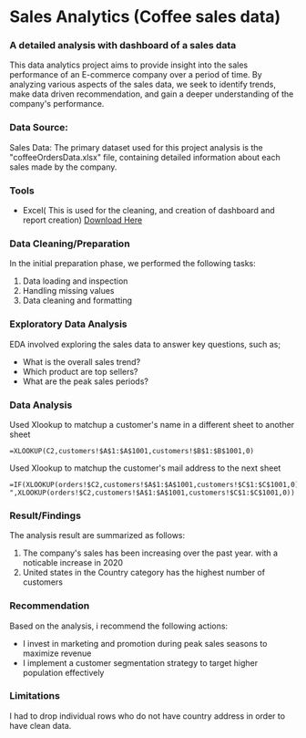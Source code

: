 # Sales Analytics (Coffee sales data)

### A detailed analysis with dashboard of a sales data

This data analytics project aims to provide insight into the sales performance of an E-commerce company over a period of time. By analyzing various aspects of the sales data, we seek to identify trends, make data driven recommendation, and gain a deeper understanding of the company's performance.

### Data Source:

Sales Data: The primary dataset used for this project analysis is the "coffeeOrdersData.xlsx" file, containing detailed information about each sales made by the company.

### Tools
- Excel( This is used for the cleaning, and creation of dashboard and report creation) [Download Here](Https://Microsoft.com/)

### Data Cleaning/Preparation

In the initial preparation phase, we performed the following tasks:
1. Data loading and inspection
2. Handling missing values
3. Data cleaning and formatting


### Exploratory Data Analysis

EDA involved exploring the sales data to answer key questions, such as;

- What is the overall sales trend?
- Which product are top sellers?
- What are the peak sales periods?

### Data Analysis
Used Xlookup to matchup a customer's name in a different sheet to another sheet
``` EXCEL
=XLOOKUP(C2,customers!$A$1:$A$1001,customers!$B$1:$B$1001,0)
```
Used Xlookup to matchup the customer's mail address to the next sheet
``` EXCEL
=IF(XLOOKUP(orders!$C2,customers!$A$1:$A$1001,customers!$C$1:$C$1001,0)=0," ",XLOOKUP(orders!$C2,customers!$A$1:$A$1001,customers!$C$1:$C$1001,0))
```

### Result/Findings

The analysis result are summarized as follows:
1. The company's sales has been increasing over the past year. with a noticable increase in 2020
2. United states in the Country category has the highest number of customers


### Recommendation
Based on the analysis, i recommend the following actions:
- I invest in marketing and promotion during peak sales seasons to maximize revenue
- I implement a customer segmentation strategy to target higher population effectively

### Limitations
I had to drop individual rows who do not have country address in order to have clean data.

